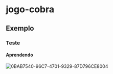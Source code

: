 # jogo-cobra
## Exemplo
### Teste
#### Aprendendo
![0BAB7540-96C7-4701-9329-87D796CE8004](https://user-images.githubusercontent.com/104474094/165420152-ec61cd84-be0d-405d-846e-527275b0f279.JPG)
